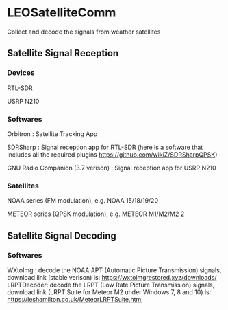 # LEOSatelliteComm
Collect and decode the signals from weather satellites

## Satellite Signal Reception

### Devices 
RTL-SDR

USRP N210

### Softwares
Orbitron : Satellite Tracking App

SDRSharp : Signal reception app for RTL-SDR (here is a software that includes all the required plugins https://github.com/wikiZ/SDRSharpQPSK)

GNU Radio Companion (3.7 verison) : Signal reception app for USRP N210

### Satellites
NOAA series (FM modulation), e.g. NOAA 15/18/19/20

METEOR series (QPSK modulation), e.g. METEOR M1/M2/M2 2


## Satellite Signal Decoding

### Softwares
WXtoImg : decode the NOAA APT (Automatic Picture Transmission) signals, download link (stable verison) is: https://wxtoimgrestored.xyz/downloads/
LRPTDecoder: decode the LRPT (Low Rate Picture Transmission) signals, download link (LRPT Suite for Meteor M2 under Windows 7, 8 and 10) is: https://leshamilton.co.uk/MeteorLRPTSuite.htm, 
